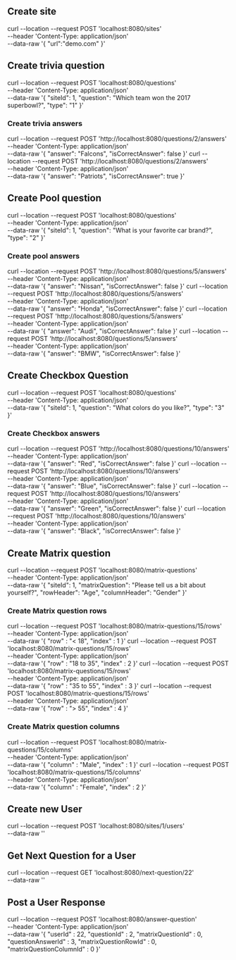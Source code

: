 ## Create site
curl --location --request POST 'localhost:8080/sites' \
--header 'Content-Type: application/json' \
--data-raw '{
"url":"demo.com"
}'

## Create trivia question
curl --location --request POST 'localhost:8080/questions' \
--header 'Content-Type: application/json' \
--data-raw '{
"siteId": 1,
"question": "Which team won the 2017 superbowl?",
"type": "1"
}'
### Create trivia answers
curl --location --request POST 'http://localhost:8080/questions/2/answers' \
--header 'Content-Type: application/json' \
--data-raw '{
"answer": "Falcons",
"isCorrectAnswer": false
}'
curl --location --request POST 'http://localhost:8080/questions/2/answers' \
--header 'Content-Type: application/json' \
--data-raw '{
"answer": "Patriots",
"isCorrectAnswer": true
}'

## Create Pool question
curl --location --request POST 'localhost:8080/questions' \
--header 'Content-Type: application/json' \
--data-raw '{
"siteId": 1,
"question": "What is your favorite car brand?",
"type": "2"
}'


### Create pool answers
curl --location --request POST 'http://localhost:8080/questions/5/answers' \
--header 'Content-Type: application/json' \
--data-raw '{
"answer": "Nissan",
"isCorrectAnswer": false
}'
curl --location --request POST 'http://localhost:8080/questions/5/answers' \
--header 'Content-Type: application/json' \
--data-raw '{
"answer": "Honda",
"isCorrectAnswer": false
}'
curl --location --request POST 'http://localhost:8080/questions/5/answers' \
--header 'Content-Type: application/json' \
--data-raw '{
"answer": "Audi",
"isCorrectAnswer": false
}'
curl --location --request POST 'http://localhost:8080/questions/5/answers' \
--header 'Content-Type: application/json' \
--data-raw '{
"answer": "BMW",
"isCorrectAnswer": false
}'

## Create Checkbox Question
curl --location --request POST 'localhost:8080/questions' \
--header 'Content-Type: application/json' \
--data-raw '{
"siteId": 1,
"question": "What colors do you like?",
"type": "3"
}'
### Create Checkbox answers
curl --location --request POST 'http://localhost:8080/questions/10/answers' \
--header 'Content-Type: application/json' \
--data-raw '{
"answer": "Red",
"isCorrectAnswer": false
}'
curl --location --request POST 'http://localhost:8080/questions/10/answers' \
--header 'Content-Type: application/json' \
--data-raw '{
"answer": "Blue",
"isCorrectAnswer": false
}'
curl --location --request POST 'http://localhost:8080/questions/10/answers' \
--header 'Content-Type: application/json' \
--data-raw '{
"answer": "Green",
"isCorrectAnswer": false
}'
curl --location --request POST 'http://localhost:8080/questions/10/answers' \
--header 'Content-Type: application/json' \
--data-raw '{
"answer": "Black",
"isCorrectAnswer": false
}'
## Create Matrix question
curl --location --request POST 'localhost:8080/matrix-questions' \
--header 'Content-Type: application/json' \
--data-raw '{
"siteId": 1,
"matrixQuestion": "Please tell us a bit about yourself?",
"rowHeader": "Age",
"columnHeader": "Gender"
}'
### Create Matrix question rows
curl --location --request POST 'localhost:8080/matrix-questions/15/rows' \
--header 'Content-Type: application/json' \
--data-raw '{
"row" : "< 18",
"index" : 1
}'
curl --location --request POST 'localhost:8080/matrix-questions/15/rows' \
--header 'Content-Type: application/json' \
--data-raw '{
"row" : "18 to 35",
"index" : 2
}'
curl --location --request POST 'localhost:8080/matrix-questions/15/rows' \
--header 'Content-Type: application/json' \
--data-raw '{
"row" : "35 to 55",
"index" : 3
}'
curl --location --request POST 'localhost:8080/matrix-questions/15/rows' \
--header 'Content-Type: application/json' \
--data-raw '{
"row" : "> 55",
"index" : 4
}'
### Create Matrix question columns
curl --location --request POST 'localhost:8080/matrix-questions/15/columns' \
--header 'Content-Type: application/json' \
--data-raw '{
"column" : "Male",
"index" : 1
}'
curl --location --request POST 'localhost:8080/matrix-questions/15/columns' \
--header 'Content-Type: application/json' \
--data-raw '{
"column" : "Female",
"index" : 2
}'

## Create new User
curl --location --request POST 'localhost:8080/sites/1/users' \
--data-raw ''

## Get Next Question for a User
curl --location --request GET 'localhost:8080/next-question/22' \
--data-raw ''

## Post a User Response
curl --location --request POST 'localhost:8080/answer-question' \
--header 'Content-Type: application/json' \
--data-raw '{
"userId" : 22,
"questionId" : 2,
"matrixQuestionId" : 0,
"questionAnswerId" : 3,
"matrixQuestionRowId" : 0,
"matrixQuestionColumnId" : 0
}'